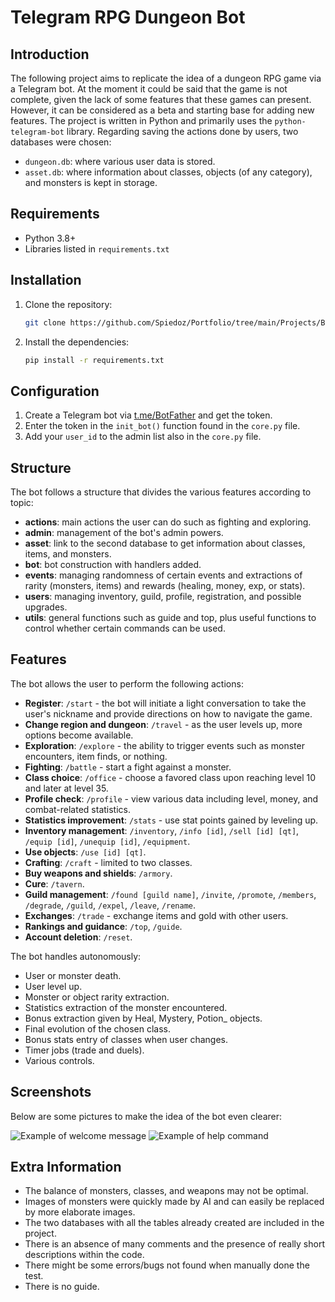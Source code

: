 # Telegram RPG Dungeon Bot

## Introduction

The following project aims to replicate the idea of a dungeon RPG game via a Telegram bot. At the moment it could be said that the game is not complete, given the lack of some features that these games can present. However, it can be considered as a beta and starting base for adding new features. The project is written in Python and primarily uses the `python-telegram-bot` library. Regarding saving the actions done by users, two databases were chosen:

- `dungeon.db`: where various user data is stored.
- `asset.db`: where information about classes, objects (of any category), and monsters is kept in storage.

## Requirements
- Python 3.8+
- Libraries listed in `requirements.txt`

## Installation
1. Clone the repository:
    ```bash
    git clone https://github.com/Spiedoz/Portfolio/tree/main/Projects/Bot%20Telegram
    ```
2. Install the dependencies:
    ```bash
    pip install -r requirements.txt
    ```

## Configuration

1. Create a Telegram bot via [t.me/BotFather](https://t.me/BotFather) and get the token.
2. Enter the token in the `init_bot()` function found in the `core.py` file.
3. Add your `user_id` to the admin list also in the `core.py` file.

## Structure

The bot follows a structure that divides the various features according to topic:
- **actions**: main actions the user can do such as fighting and exploring.
- **admin**: management of the bot's admin powers.
- **asset**: link to the second database to get information about classes, items, and monsters.
- **bot**: bot construction with handlers added.
- **events**: managing randomness of certain events and extractions of rarity (monsters, items) and rewards (healing, money, exp, or stats).
- **users**: managing inventory, guild, profile, registration, and possible upgrades.
- **utils**: general functions such as guide and top, plus useful functions to control whether certain commands can be used.

## Features

The bot allows the user to perform the following actions:
- **Register**: `/start` - the bot will initiate a light conversation to take the user's nickname and provide directions on how to navigate the game.
- **Change region and dungeon**: `/travel` - as the user levels up, more options become available.
- **Exploration**: `/explore` - the ability to trigger events such as monster encounters, item finds, or nothing.
- **Fighting**: `/battle` - start a fight against a monster.
- **Class choice**: `/office` - choose a favored class upon reaching level 10 and later at level 35.
- **Profile check**: `/profile` - view various data including level, money, and combat-related statistics.
- **Statistics improvement**: `/stats` - use stat points gained by leveling up.
- **Inventory management**: `/inventory`, `/info [id]`, `/sell [id] [qt]`, `/equip [id]`, `/unequip [id]`, `/equipment`.
- **Use objects**: `/use [id] [qt]`.
- **Crafting**: `/craft` - limited to two classes.
- **Buy weapons and shields**: `/armory`.
- **Cure**: `/tavern`.
- **Guild management**: `/found [guild name]`, `/invite`, `/promote`, `/members`, `/degrade`, `/guild`, `/expel`, `/leave`, `/rename`.
- **Exchanges**: `/trade` - exchange items and gold with other users.
- **Rankings and guidance**: `/top`, `/guide`.
- **Account deletion**: `/reset`.

The bot handles autonomously:
- User or monster death.
- User level up.
- Monster or object rarity extraction.
- Statistics extraction of the monster encountered.
- Bonus extraction given by Heal, Mystery, Potion_ objects.
- Final evolution of the chosen class.
- Bonus stats entry of classes when user changes.
- Timer jobs (trade and duels).
- Various controls.

## Screenshots

Below are some pictures to make the idea of the bot even clearer:

![Example of welcome message]()
![Example of help command](images/)

## Extra Information

- The balance of monsters, classes, and weapons may not be optimal.
- Images of monsters were quickly made by AI and can easily be replaced by more elaborate images.
- The two databases with all the tables already created are included in the project.
- There is an absence of many comments and the presence of really short descriptions within the code.
- There might be some errors/bugs not found when manually done the test.
- There is no guide.
